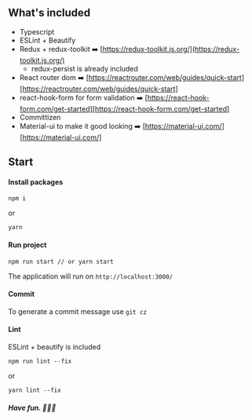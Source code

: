 
## What's included
* Typescript
* ESLint + Beautify
* Redux + redux-toolkit ➡️ [https://redux-toolkit.js.org/](https://redux-toolkit.js.org/)
	* redux-persist is already included
* React router dom ➡️ [https://reactrouter.com/web/guides/quick-start][https://reactrouter.com/web/guides/quick-start]
* react-hook-form for form validation ➡️ [https://react-hook-form.com/get-started][https://react-hook-form.com/get-started]
* Committizen
* Material-ui to make it good looking ➡️ [https://material-ui.com/][https://material-ui.com/]

## Start
#### Install packages

```
npm i
```
or

```
yarn
```

#### Run project
```
npm run start // or yarn start
```
The application will run on `http://localhost:3000/`

#### Commit
To generate a commit message use `git cz`

#### Lint
ESLint + beautify is included
```
npm run lint --fix
```
or

```
yarn lint --fix
```

##### Have fun. 🧑‍🚀🚀